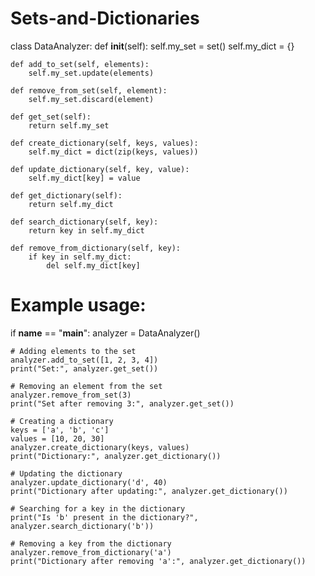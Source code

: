 # Sets-and-Dictionaries
class DataAnalyzer:
    def __init__(self):
        self.my_set = set()
        self.my_dict = {}

    def add_to_set(self, elements):
        self.my_set.update(elements)

    def remove_from_set(self, element):
        self.my_set.discard(element)

    def get_set(self):
        return self.my_set

    def create_dictionary(self, keys, values):
        self.my_dict = dict(zip(keys, values))

    def update_dictionary(self, key, value):
        self.my_dict[key] = value

    def get_dictionary(self):
        return self.my_dict

    def search_dictionary(self, key):
        return key in self.my_dict

    def remove_from_dictionary(self, key):
        if key in self.my_dict:
            del self.my_dict[key]


# Example usage:
if __name__ == "__main__":
    analyzer = DataAnalyzer()
    
    # Adding elements to the set
    analyzer.add_to_set([1, 2, 3, 4])
    print("Set:", analyzer.get_set())

    # Removing an element from the set
    analyzer.remove_from_set(3)
    print("Set after removing 3:", analyzer.get_set())

    # Creating a dictionary
    keys = ['a', 'b', 'c']
    values = [10, 20, 30]
    analyzer.create_dictionary(keys, values)
    print("Dictionary:", analyzer.get_dictionary())

    # Updating the dictionary
    analyzer.update_dictionary('d', 40)
    print("Dictionary after updating:", analyzer.get_dictionary())

    # Searching for a key in the dictionary
    print("Is 'b' present in the dictionary?", analyzer.search_dictionary('b'))

    # Removing a key from the dictionary
    analyzer.remove_from_dictionary('a')
    print("Dictionary after removing 'a':", analyzer.get_dictionary())
